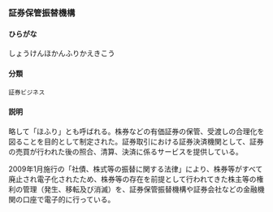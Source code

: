 <div style="display:none;">

## [あ行](securities-terms?id=あ行)
## [か行](securities-terms?id=か行)
## [さ行](securities-terms?id=さ行)

</div>

### 証券保管振替機構

#### ひらがな

しょうけんほかんふりかえきこう

#### 分類

`証券ビジネス`

#### 説明

略して「ほふり」とも呼ばれる。株券などの有価証券の保管、受渡しの合理化を図ることを目的として制定された。証券取引における証券決済機関として、証券の売買が行われた後の照合、清算、決済に係るサービスを提供している。
 
2009年1月施行の「社債、株式等の振替に関する法律」により、株券等がすべて廃止され電子化されたため、株券等の存在を前提として行われてきた株主等の権利の管理（発生、移転及び消滅）を、証券保管振替機構や証券会社などの金融機関の口座で電子的に行っている。

<div style="display:none;">

## [た行](securities-terms?id=た行)
## [な行](securities-terms?id=な行)
## [は行](securities-terms?id=は行)
## [ま行](securities-terms?id=ま行)
## [や行](securities-terms?id=や行)
## [ら行](securities-terms?id=ら行)
## [わ行](securities-terms?id=わ行)
## [英数字・記号](securities-terms?id=英数字・記号)

</div>

